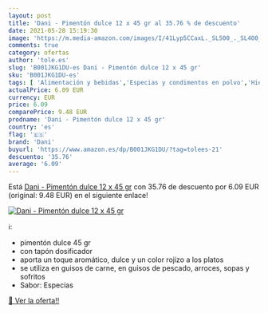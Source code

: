 ```yaml
---
layout: post
title: 'Dani - Pimentón dulce 12 x 45 gr al 35.76 % de descuento'
date: 2021-05-28 15:19:30
image: 'https://m.media-amazon.com/images/I/41Lyp5CCaxL._SL500_._SL400_.jpg'
comments: true
category: ofertas
author: 'tole.es'
slug: 'B001JKG1DU-es Dani - Pimentón dulce 12 x 45 gr'
sku: 'B001JKG1DU-es'
tags: [ 'Alimentación y bebidas','Especias y condimentos en polvo','Hierbas, especias y condimentos','Pimentón en polvo','dani','pimentón', ]
actualPrice: 6.09 EUR
currency: EUR
price: 6.09
comparePrice: 9.48 EUR
prodname: 'Dani - Pimentón dulce 12 x 45 gr'
country: 'es'
flag: '🇪🇸'
brand: 'Dani'
buyurl: 'https://www.amazon.es/dp/B001JKG1DU/?tag=tolees-21'
descuento: '35.76'
average: '6.09'
---
```


Está [Dani - Pimentón dulce 12 x 45 gr](https://www.amazon.es/dp/B001JKG1DU/?tag=tolees-21) con 35.76 de descuento por 6.09 EUR (original: 9.48 EUR) en el siguiente enlace!

[![Dani - Pimentón dulce 12 x 45 gr](https://m.media-amazon.com/images/I/41Lyp5CCaxL._SL500_._SL400_.jpg)](https://www.amazon.es/dp/B001JKG1DU/?tag=tolees-21)

ℹ️:

- pimentón dulce 45 gr
- con tapón dosificador
- aporta un toque aromático, dulce y un color rojizo a los platos
- se utiliza en guisos de carne, en guisos de pescado, arroces, sopas y sofritos
- Sabor: Especias

[🛒 Ver la oferta!!](https://www.amazon.es/dp/B001JKG1DU/?tag=tolees-21)
